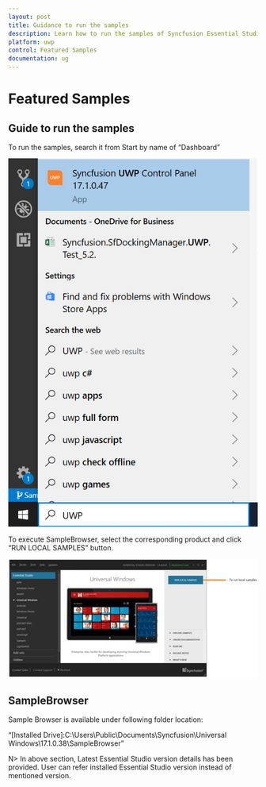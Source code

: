 ```yaml
---
layout: post
title: Guidance to run the samples
description: Learn how to run the samples of Syncfusion Essential Studio UWP products
platform: uwp
control: Featured Samples
documentation: ug
---
```


# Featured Samples

## Guide to run the samples

To run the samples, search it from Start by name of “Dashboard”

![](Featured-Samples_images/Featured-Samples_img1.jpeg)


To execute SampleBrowser, select the corresponding product and click “RUN LOCAL SAMPLES” button.

![](Featured-Samples_images/Featured-Samples_img2.jpeg)


## SampleBrowser

Sample Browser is available under following folder location:

“[Installed Drive]:C:\Users\Public\Documents\Syncfusion\Universal Windows\17.1.0.38\SampleBrowser”

N> In above section, Latest Essential Studio version details has been provided. User can refer installed Essential Studio version instead of mentioned version.

